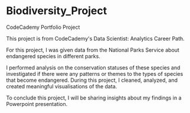 # Biodiversity_Project
CodeCademy Portfolio Project

This project is from CodeCademy's Data Scientist: Analytics Career Path.

For this project, I was given data from the National Parks Service about endangered species in different parks.

I performed analysis on the conservation statuses of these species and investigated if there were any patterns or themes to the types of species that become endangered. During this project, I cleaned, analyzed, and created meaningful visualisations of the data.

To conclude this project, I will be sharing insights about my findings in a Powerpoint presentation.
